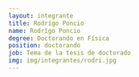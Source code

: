 ```yaml
---
layout: integrante
title: Rodrígo Poncio
name: Rodrígo Poncio
degree: Doctorando en Física
position: doctorando
job: Tema de la tesis de doctorado
img: img/integrantes/rodri.jpg
---
```

